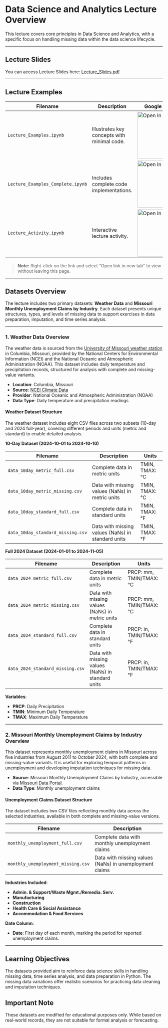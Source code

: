 # Data Science and Analytics Lecture Overview

This lecture covers core principles in Data Science and Analytics, with a specific focus on handling missing data within the data science lifecycle.

---

## Lecture Slides

You can access Lecture Slides here: [Lecture_Slides.pdf](https://github.com/HatefDastour/DSA_Lecture/blob/b1c8a6a01ec33a343aab78ace9bd91b55062f2ba/lecture_slides/Lecture_Slides.pdf)

---

## Lecture Examples

| Filename                        | Description                                   | Google Colab       |
|---------------------------------|-----------------------------------------------|---------------------|
| `Lecture_Examples.ipynb`        | Illustrates key concepts with minimal code.   | [<img src="https://colab.research.google.com/assets/colab-badge.svg" alt="Open In Colab" width="150"/>](https://colab.research.google.com/github/HatefDastour/DSA_Lecture/blob/main/lecture_examples/Lecture_Examples.ipynb) |
| `Lecture_Examples_Complete.ipynb` | Includes complete code implementations.       | [<img src="https://colab.research.google.com/assets/colab-badge.svg" alt="Open In Colab" width="150"/>](https://colab.research.google.com/github/HatefDastour/DSA_Lecture/blob/main/lecture_examples/Lecture_Examples_Complete.ipynb) |
| `Lecture_Activity.ipynb`        | Interactive lecture activity.                 | [<img src="https://colab.research.google.com/assets/colab-badge.svg" alt="Open In Colab" width="150"/>](https://colab.research.google.com/github/HatefDastour/DSA_Lecture/blob/main/lecture_examples/Lecture_Activity.ipynb) |

> **Note:** Right-click on the link and select "Open link in new tab" to view without leaving this page. 

---

## Datasets Overview

The lecture includes two primary datasets: **Weather Data** and **Missouri Monthly Unemployment Claims by Industry**. Each dataset presents unique structures, types, and levels of missing data to support exercises in data preparation, imputation, and time series analysis.

---

### 1. Weather Data Overview

The weather data is sourced from the [University of Missouri weather station](https://www.ncei.noaa.gov/cdo-web/datasets/GHCND/stations/GHCND:USC00231801/detail) in Columbia, Missouri, provided by the National Centers for Environmental Information (NCEI) and the National Oceanic and Atmospheric Administration (NOAA). This dataset includes daily temperature and precipitation records, structured for analysis with complete and missing-value variants.

- **Location**: Columbia, Missouri  
- **Source**: [NCEI Climate Data](https://www.ncei.noaa.gov/cdo-web/)  
- **Provider**: National Oceanic and Atmospheric Administration (NOAA)  
- **Data Type**: Daily temperature and precipitation readings  

#### Weather Dataset Structure

The weather dataset includes eight CSV files across two subsets (10-day and 2024 full-year), covering different periods and units (metric and standard) to enable detailed analysis.

**10-Day Dataset (2024-10-01 to 2024-10-10)**

| Filename                    | Description                                      | Units       |
|-----------------------------|--------------------------------------------------|-------------|
| `data_10day_metric_full.csv`| Complete data in metric units                    | TMIN, TMAX: °C |
| `data_10day_metric_missing.csv`| Data with missing values (NaNs) in metric units | TMIN, TMAX: °C |
| `data_10day_standard_full.csv`| Complete data in standard units                  | TMIN, TMAX: °F |
| `data_10day_standard_missing.csv`| Data with missing values (NaNs) in standard units| TMIN, TMAX: °F |

**Full 2024 Dataset (2024-01-01 to 2024-11-05)**

| Filename                    | Description                                      | Units       |
|-----------------------------|--------------------------------------------------|-------------|
| `data_2024_metric_full.csv` | Complete data in metric units                    | PRCP: mm, TMIN/TMAX: °C |
| `data_2024_metric_missing.csv` | Data with missing values (NaNs) in metric units | PRCP: mm, TMIN/TMAX: °C |
| `data_2024_standard_full.csv` | Complete data in standard units                  | PRCP: in, TMIN/TMAX: °F |
| `data_2024_standard_missing.csv` | Data with missing values (NaNs) in standard units| PRCP: in, TMIN/TMAX: °F |

**Variables**:  
- **PRCP**: Daily Precipitation  
- **TMIN**: Minimum Daily Temperature  
- **TMAX**: Maximum Daily Temperature  

---

### 2. Missouri Monthly Unemployment Claims by Industry Overview

This dataset represents monthly unemployment claims in Missouri across five industries from August 2011 to October 2024, with both complete and missing-value variants. It is useful for exploring temporal patterns in unemployment and developing imputation techniques for missing data.

- **Source**: Missouri Monthly Unemployment Claims by Industry, accessible via [Missouri Data Portal](https://data.mo.gov/Labor/Missouri-Monthly-Unemployment-Claims-By-Industry/cj66-t7xq/about_data).
- **Data Type**: Monthly unemployment claims

#### Unemployment Claims Dataset Structure

The dataset includes two CSV files reflecting monthly data across the selected industries, available in both complete and missing-value versions.

| Filename                        | Description                                      |
|---------------------------------|--------------------------------------------------|
| `monthly_unemployment_full.csv` | Complete data with monthly unemployment claims   |
| `monthly_unemployment_missing.csv` | Data with missing values (NaNs) in unemployment claims |

**Industries Included**:  
- **Admin. & Support/Waste Mgmt./Remedia. Serv.**
- **Manufacturing**
- **Construction**
- **Health Care & Social Assistance**
- **Accommodation & Food Services**

**Date Column**:  
- **Date**: First day of each month, marking the period for reported unemployment claims.

---

## Learning Objectives

The datasets provided aim to reinforce data science skills in handling missing data, time series analysis, and data preparation in Python. The missing data variations offer realistic scenarios for practicing data cleaning and imputation techniques.

## Important Note

These datasets are modified for educational purposes only. While based on real-world records, they are not suitable for formal analysis or forecasting.